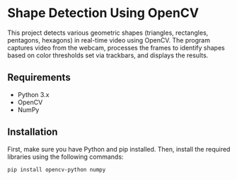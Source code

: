 # Shape Detection Using OpenCV

This project detects various geometric shapes (triangles, rectangles, pentagons, hexagons) in real-time video using OpenCV. The program captures video from the webcam, processes the frames to identify shapes based on color thresholds set via trackbars, and displays the results.

## Requirements

- Python 3.x
- OpenCV
- NumPy

## Installation

First, make sure you have Python and pip installed. Then, install the required libraries using the following commands:

```bash
pip install opencv-python numpy
